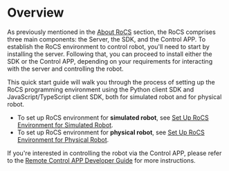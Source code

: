 # Overview

As previously mentioned in the [About RoCS](concepts/about_rocs.md) section, the RoCS comprises three main components: the Server, the SDK, and the Control APP. To establish the RoCS environment to control robot, you'll need to start by installing the server. Following that, you can proceed to install either the SDK or the Control APP, depending on your requirements for interacting with the server and controlling the robot.

This quick start guide will walk you through the process of setting up the RoCS programming environment using the Python client SDK and JavaScript/TypeScript client SDK, both for simulated robot and for physical robot.

* To set up RoCS environment for **simulated robot**, see [Set Up RoCS Environment for Simulated Robot](quick_start/setup_for_simulated_robot.md).
* To set up RoCS environment for **physical robot**, see [Set Up RoCS Environment for Physical Robot](quick_start/setup_for_physical_robot.md).

If you're interested in controlling the robot via the Control APP, please refer to the [Remote Control APP Developer Guide](demo_app/overview.md) for more instructions.
